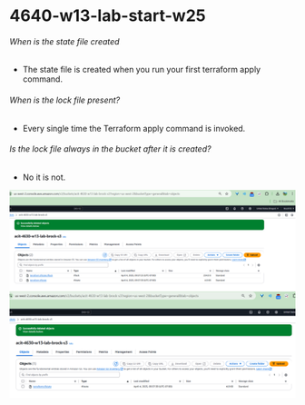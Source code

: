 # 4640-w13-lab-start-w25
###### When is the state file created
- The state file is created when you run your first terraform apply command. 

###### When is the lock file present?
- Every single time the Terraform apply command is invoked. 

###### Is the lock file always in the bucket after it is created?
- No it is not. 

![](both.png)
![](state.png)